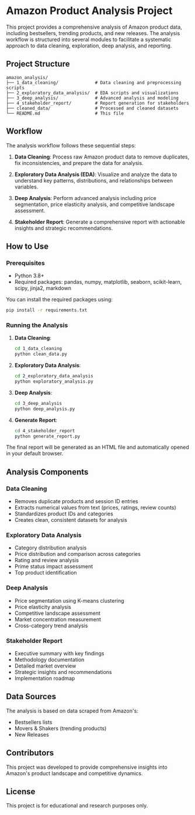 # Amazon Product Analysis Project

This project provides a comprehensive analysis of Amazon product data, including bestsellers, trending products, and new releases. The analysis workflow is structured into several modules to facilitate a systematic approach to data cleaning, exploration, deep analysis, and reporting.

## Project Structure

```
amazon_analysis/
├── 1_data_cleaning/              # Data cleaning and preprocessing scripts
├── 2_exploratory_data_analysis/  # EDA scripts and visualizations
├── 3_deep_analysis/              # Advanced analysis and modeling
├── 4_stakeholder_report/         # Report generation for stakeholders
├── cleaned_data/                 # Processed and cleaned datasets
└── README.md                     # This file
```

## Workflow

The analysis workflow follows these sequential steps:

1. **Data Cleaning**: Process raw Amazon product data to remove duplicates, fix inconsistencies, and prepare the data for analysis.

2. **Exploratory Data Analysis (EDA)**: Visualize and analyze the data to understand key patterns, distributions, and relationships between variables.

3. **Deep Analysis**: Perform advanced analysis including price segmentation, price elasticity analysis, and competitive landscape assessment.

4. **Stakeholder Report**: Generate a comprehensive report with actionable insights and strategic recommendations.

## How to Use

### Prerequisites

- Python 3.8+
- Required packages: pandas, numpy, matplotlib, seaborn, scikit-learn, scipy, jinja2, markdown

You can install the required packages using:

```bash
pip install -r requirements.txt
```

### Running the Analysis

1. **Data Cleaning**:
   ```bash
   cd 1_data_cleaning
   python clean_data.py
   ```

2. **Exploratory Data Analysis**:
   ```bash
   cd 2_exploratory_data_analysis
   python exploratory_analysis.py
   ```

3. **Deep Analysis**:
   ```bash
   cd 3_deep_analysis
   python deep_analysis.py
   ```

4. **Generate Report**:
   ```bash
   cd 4_stakeholder_report
   python generate_report.py
   ```

The final report will be generated as an HTML file and automatically opened in your default browser.

## Analysis Components

### Data Cleaning

- Removes duplicate products and session ID entries
- Extracts numerical values from text (prices, ratings, review counts)
- Standardizes product IDs and categories
- Creates clean, consistent datasets for analysis

### Exploratory Data Analysis

- Category distribution analysis
- Price distribution and comparison across categories
- Rating and review analysis
- Prime status impact assessment
- Top product identification

### Deep Analysis

- Price segmentation using K-means clustering
- Price elasticity analysis
- Competitive landscape assessment
- Market concentration measurement
- Cross-category trend analysis

### Stakeholder Report

- Executive summary with key findings
- Methodology documentation
- Detailed market overview
- Strategic insights and recommendations
- Implementation roadmap

## Data Sources

The analysis is based on data scraped from Amazon's:
- Bestsellers lists
- Movers & Shakers (trending products)
- New Releases

## Contributors

This project was developed to provide comprehensive insights into Amazon's product landscape and competitive dynamics.

## License

This project is for educational and research purposes only. 